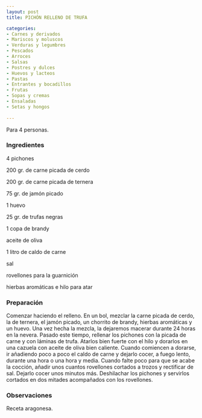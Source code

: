 ```yaml
---
layout: post
title: PICHÓN RELLENO DE TRUFA

categories:
- Carnes y derivados
- Mariscos y moluscos
- Verduras y legumbres
- Pescados
- Arroces
- Salsas
- Postres y dulces
- Huevos y lacteos
- Pastas
- Entrantes y bocadillos
- Frutas
- Sopas y cremas
- Ensaladas
- Setas y hongos
 
---
```

Para 4 personas.

<h3>Ingredientes</h3>

4 pichones

200 gr. de carne picada de cerdo

200 gr. de carne picada de ternera

75 gr. de jamón picado

1 huevo

25 gr. de trufas negras

1 copa de brandy

aceite de oliva

1 litro de caldo de carne

sal

rovellones para la guarnición

hierbas aromáticas e hilo para atar

<h3>Preparación</h3>

Comenzar haciendo el relleno. En un bol, mezclar la carne picada de cerdo, la de ternera, el jamón picado, un chorrito de brandy, hierbas aromáticas y un huevo. Una vez hecha la mezcla, la dejaremos macerar durante 24 horas en la nevera. Pasado este tiempo, rellenar los pichones con la picada de carne y con láminas de trufa. Atarlos bien fuerte con el hilo y dorarlos en una cazuela con aceite de oliva bien caliente. Cuando comiencen a dorarse, ir añadiendo poco a poco el caldo de carne y dejarlo cocer, a fuego lento, durante una hora o una hora y media. Cuando falte poco para que se acabe la cocción, añadir unos cuantos rovellones cortados a trozos y rectificar de sal. Dejarlo cocer unos minutos más. Deshilachar los pichones y servirlos cortados en dos mitades acompañados con los rovellones.

<h3>Observaciones</h3>

Receta aragonesa.

